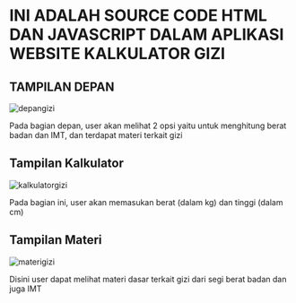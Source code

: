 # INI ADALAH SOURCE CODE HTML DAN JAVASCRIPT DALAM APLIKASI WEBSITE KALKULATOR GIZI

## TAMPILAN DEPAN
![depangizi](https://github.com/Naufallm/Kalkulator_gizi/assets/130893000/497e5890-98f5-4951-be42-620876196677)

Pada bagian depan, user akan melihat 2 opsi yaitu untuk menghitung berat badan dan IMT, dan terdapat materi terkait gizi

## Tampilan Kalkulator 
![kalkulatorgizi](https://github.com/Naufallm/Kalkulator_gizi/assets/130893000/9e71fbe2-25c2-468e-a85d-68412b6d7e07)

Pada bagian ini, user akan memasukan berat (dalam kg) dan tinggi (dalam cm)

## Tampilan Materi
![materigizi](https://github.com/Naufallm/Kalkulator_gizi/assets/130893000/41ea179a-1b0a-4ca3-9b56-2c38ea5fd28c)

Disini user dapat melihat materi dasar terkait gizi dari segi berat badan dan juga IMT


